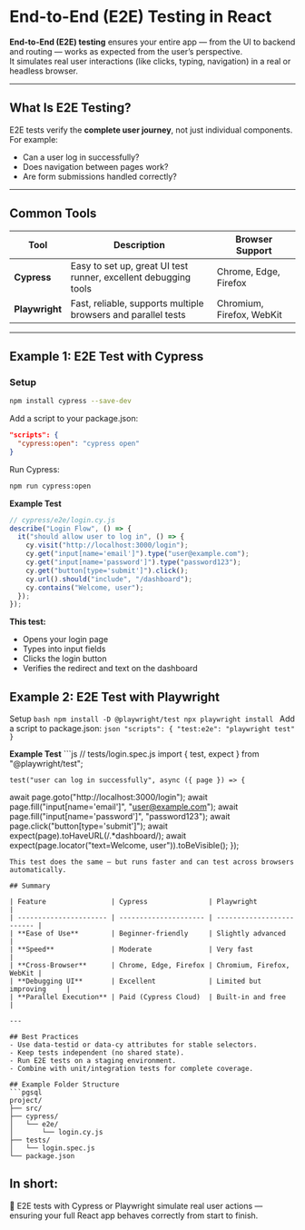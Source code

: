 # End-to-End (E2E) Testing in React

**End-to-End (E2E) testing** ensures your entire app — from the UI to backend and routing — works as expected from the user’s perspective.  
It simulates real user interactions (like clicks, typing, navigation) in a real or headless browser.

---

## What Is E2E Testing?

E2E tests verify the **complete user journey**, not just individual components.  
For example:
- Can a user log in successfully?
- Does navigation between pages work?
- Are form submissions handled correctly?

---

##  Common Tools

| Tool | Description | Browser Support |
|------|--------------|----------------|
| **Cypress** | Easy to set up, great UI test runner, excellent debugging tools | Chrome, Edge, Firefox |
| **Playwright** | Fast, reliable, supports multiple browsers and parallel tests | Chromium, Firefox, WebKit |

---

##  Example 1: E2E Test with **Cypress**

###  Setup
```bash
npm install cypress --save-dev
```
Add a script to your package.json:
```json
"scripts": {
  "cypress:open": "cypress open"
}
```
Run Cypress:
```bash
npm run cypress:open
```
**Example Test**
```js
// cypress/e2e/login.cy.js
describe("Login Flow", () => {
  it("should allow user to log in", () => {
    cy.visit("http://localhost:3000/login");
    cy.get("input[name='email']").type("user@example.com");
    cy.get("input[name='password']").type("password123");
    cy.get("button[type='submit']").click();
    cy.url().should("include", "/dashboard");
    cy.contains("Welcome, user");
  });
});
```
**This test:**
  - Opens your login page
  - Types into input fields
  - Clicks the login button
  - Verifies the redirect and text on the dashboard

  ## Example 2: E2E Test with Playwright
   Setup
     ```bash
      npm install -D @playwright/test
      npx playwright install
      ```
   Add a script to package.json:
    ```json
       "scripts": {
       "test:e2e": "playwright test"
      }
      ```
    
   **Example Test**
     ```js
     // tests/login.spec.js
      import { test, expect } from "@playwright/test";

    test("user can log in successfully", async ({ page }) => {
  await page.goto("http://localhost:3000/login");
  await page.fill("input[name='email']", "user@example.com");
  await page.fill("input[name='password']", "password123");
  await page.click("button[type='submit']");
  await expect(page).toHaveURL(/.*dashboard/);
  await expect(page.locator("text=Welcome, user")).toBeVisible();
   });
   ```
This test does the same — but runs faster and can test across browsers automatically.

## Summary

| Feature                | Cypress               | Playwright                |
| ---------------------- | --------------------- | ------------------------- |
| **Ease of Use**        | Beginner-friendly     | Slightly advanced         |
| **Speed**              | Moderate              | Very fast                 |
| **Cross-Browser**      | Chrome, Edge, Firefox | Chromium, Firefox, WebKit |
| **Debugging UI**       | Excellent             | Limited but improving     |
| **Parallel Execution** | Paid (Cypress Cloud)  | Built-in and free         |

--- 

## Best Practices
 - Use data-testid or data-cy attributes for stable selectors.
 - Keep tests independent (no shared state).
 - Run E2E tests on a staging environment.
 - Combine with unit/integration tests for complete coverage.

## Example Folder Structure
```pgsql
project/
├── src/
├── cypress/
│   └── e2e/
│       └── login.cy.js
├── tests/
│   └── login.spec.js
└── package.json
```

## In short:

🧩 E2E tests with Cypress or Playwright simulate real user actions — ensuring your full React app behaves correctly from start to finish.

